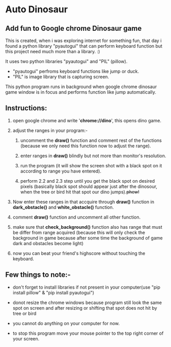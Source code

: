 # Auto Dinosaur

## Add fun to Google chrome Dinosaur game

This is created, when i was exploring internet for something fun, that day i found a python library "pyautogui" that can perform keyboard function but this project need much more than a library. :)<br>

It uses two python libraries "pyautogui" and "PIL" (pillow).<br>
* "pyautogui" perfroms keyboard functions like jump or duck.<br>
* "PIL" is image library that is capturing screen.

This python program runs in background when google chrome dinosaur game window is in focus and performs function like jump automatically.

## Instructions:

1. open google chrome and write '__chrome://dino__', this opens dino game.

1. adjust the ranges in your program:-
    1. uncomment the __draw()__ function and comment rest of the functions (because we only need this function now to adjust the range).

    1. enter ranges in __draw()__ blindly but not more than monitor's resolution.

    1. run the program (it will show the screen shot with a  black spot on it according to range you have entered).

    1. perform 2.2 and 2.3 step until you get the black spot on desired pixels (basically black spot should appear just after the dinosour, when the tree or bird hit that spot our dino jumps).~~phew!~~

1. Now enter these ranges in that accquire through __draw()__ function in __dark_obstacle()__ and __white_obstacle()__ function.

1. comment __draw()__ function and uncomment all other function.

1. make sure that __check_background()__ function also has range that must be differ from range acquired (because this will only check the background in game because after some time the background of game dark and obstacles become light)

1. now you can beat your friend's highscore without touching the keyboard.

## Few things to note:-
* don't forget to install libraries if not present in your computer(use "pip install pillow" & "pip install pyautogui")

* donot resize the chrome windows because program still look the same spot on screen and after resizing or shifting that spot does not hit by tree or bird

* you cannot do anything on your computer for now. 

* to stop this program move your mouse pointer to the top right corner of your screen.
